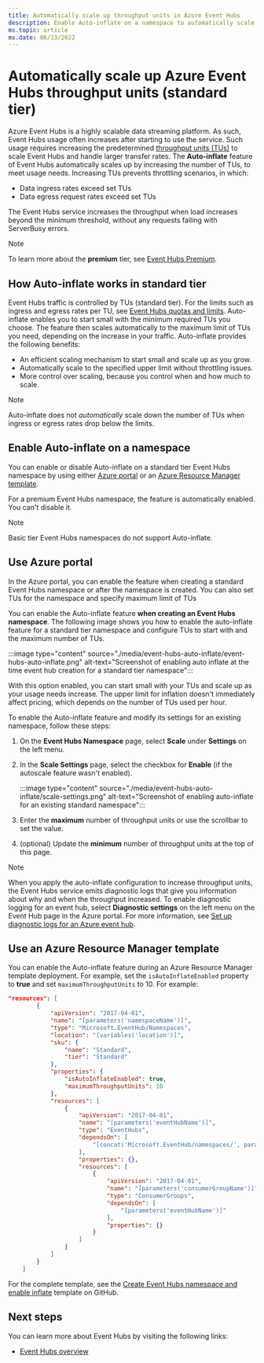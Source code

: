 ```yaml
---
title: Automatically scale up throughput units in Azure Event Hubs
description: Enable Auto-inflate on a namespace to automatically scale up throughput units (standard tier).
ms.topic: article
ms.date: 06/13/2022
---
```


# Automatically scale up Azure Event Hubs throughput units (standard tier) 
Azure Event Hubs is a highly scalable data streaming platform. As such, Event Hubs usage often increases after starting to use the service. Such usage requires increasing the predetermined [throughput units (TUs)](event-hubs-scalability.md#throughput-units) to scale Event Hubs and handle larger transfer rates. The **Auto-inflate** feature of Event Hubs automatically scales up by increasing the number of TUs, to meet usage needs. Increasing TUs prevents throttling scenarios, in which:

* Data ingress rates exceed set TUs 
* Data egress request rates exceed set TUs

The Event Hubs service increases the throughput when load increases beyond the minimum threshold, without any requests failing with ServerBusy errors.

> [!NOTE]
> To learn more about the **premium** tier, see [Event Hubs Premium](event-hubs-premium-overview.md).

## How Auto-inflate works in standard tier
Event Hubs traffic is controlled by TUs (standard tier). For the limits such as ingress and egress rates per TU, see [Event Hubs quotas and limits](event-hubs-quotas.md). Auto-inflate enables you to start small with the minimum required TUs you choose. The feature then scales automatically to the maximum limit of TUs you need, depending on the increase in your traffic. Auto-inflate provides the following benefits:

- An efficient scaling mechanism to start small and scale up as you grow.
- Automatically scale to the specified upper limit without throttling issues.
- More control over scaling, because you control when and how much to scale.

> [!NOTE]
> Auto-inflate does not *automatically* scale down the number of TUs when ingress or egress rates drop below the limits. 

 ## Enable Auto-inflate on a namespace
You can enable or disable Auto-inflate on a standard tier Event Hubs namespace by using either [Azure portal](https://portal.azure.com) or an [Azure Resource Manager template](https://github.com/Azure/azure-quickstart-templates/tree/master/quickstarts/microsoft.eventhub/eventhubs-create-namespace-and-enable-inflate).

For a premium Event Hubs namespace, the feature is automatically enabled. You can't disable it. 

> [!NOTE]
> Basic tier Event Hubs namespaces do not support Auto-inflate.

## Use Azure portal
In the Azure portal, you can enable the feature when creating a standard Event Hubs namespace or after the namespace is created. You can also set TUs for the namespace and specify maximum limit of TUs 

You can enable the Auto-inflate feature **when creating an Event Hubs namespace**. The following image shows you how to enable the auto-inflate feature for a standard tier namespace and configure TUs to start with and the maximum number of TUs. 

:::image type="content" source="./media/event-hubs-auto-inflate/event-hubs-auto-inflate.png" alt-text="Screenshot of enabling auto inflate at the time event hub creation for a standard tier namespace":::

With this option enabled, you can start small with your TUs and scale up as your usage needs increase. The upper limit for inflation doesn't immediately affect pricing, which depends on the number of TUs used per hour.

To enable the Auto-inflate feature and modify its settings for an existing namespace, follow these steps:

1. On the **Event Hubs Namespace** page, select **Scale** under **Settings** on the left menu.
2. In the **Scale Settings** page, select the checkbox for **Enable** (if the autoscale feature wasn't enabled).

    :::image type="content" source="./media/event-hubs-auto-inflate/scale-settings.png" alt-text="Screenshot of enabling auto-inflate for an existing standard namespace":::
3. Enter the **maximum** number of throughput units or use the scrollbar to set the value.
4. (optional) Update the **minimum** number of throughput units at the top of this page.

> [!NOTE]
> When you apply the auto-inflate configuration to increase throughput units, the Event Hubs service emits diagnostic logs that give you information about why and when the throughput increased. To enable diagnostic logging for an event hub, select **Diagnostic settings** on the left menu on the Event Hub page in the Azure portal. For more information, see [Set up diagnostic logs for an Azure event hub](monitor-event-hubs-reference.md#resource-logs).


## Use an Azure Resource Manager template

You can enable the Auto-inflate feature during an Azure Resource Manager template deployment. For example, set the
`isAutoInflateEnabled` property to **true** and set `maximumThroughputUnits` to 10. For example:

```json
"resources": [
        {
            "apiVersion": "2017-04-01",
            "name": "[parameters('namespaceName')]",
            "type": "Microsoft.EventHub/Namespaces",
            "location": "[variables('location')]",
            "sku": {
                "name": "Standard",
                "tier": "Standard"
            },
            "properties": {
                "isAutoInflateEnabled": true,
                "maximumThroughputUnits": 10
            },
            "resources": [
                {
                    "apiVersion": "2017-04-01",
                    "name": "[parameters('eventHubName')]",
                    "type": "EventHubs",
                    "dependsOn": [
                        "[concat('Microsoft.EventHub/namespaces/', parameters('namespaceName'))]"
                    ],
                    "properties": {},
                    "resources": [
                        {
                            "apiVersion": "2017-04-01",
                            "name": "[parameters('consumerGroupName')]",
                            "type": "ConsumerGroups",
                            "dependsOn": [
                                "[parameters('eventHubName')]"
                            ],
                            "properties": {}
                        }
                    ]
                }
            ]
        }
    ]
```

For the complete template, see the [Create Event Hubs namespace and enable inflate](https://github.com/Azure/azure-quickstart-templates/tree/master/quickstarts/microsoft.eventhub/eventhubs-create-namespace-and-enable-inflate) template on GitHub.


## Next steps

You can learn more about Event Hubs by visiting the following links:

* [Event Hubs overview](./event-hubs-about.md)
